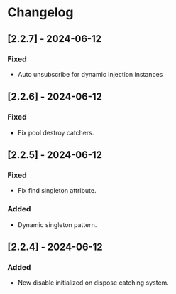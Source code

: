 ﻿# Changelog

## [2.2.7] - 2024-06-12

### Fixed

- Auto unsubscribe for dynamic injection instances

## [2.2.6] - 2024-06-12

### Fixed

- Fix pool destroy catchers.

## [2.2.5] - 2024-06-12

### Fixed

- Fix find singleton attribute.

### Added

- Dynamic singleton pattern.

## [2.2.4] - 2024-06-12

### Added

- New disable initialized on dispose catching system.